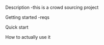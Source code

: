 Description
-this is a crowd sourcing project


Getting started
-reqs

Quick start

How to actually use it

